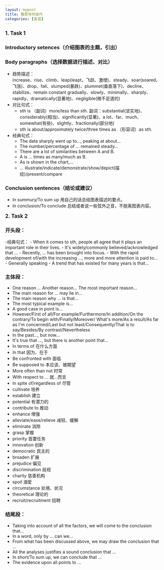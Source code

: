 ```yaml
---
layout: mypost
title: 雅思写作技巧
categories: [英语]
---
```


<big>**1. Task 1**</big>      
### Introductory setences（介绍图表的主题，引出）  

### Body paragraphs（选择数据进行描述、对比）
- 趋势描述：  
increase、rise、climb、leap(leapt，飞跃、激增)、steady、soar(soared、飞涨)、drop、fall、slumped(暴跌)、plummet(垂直落下)、decline、stabilize、remain constant
	gradually、slowly、minimally、sharply、rapidly、dramatically(显著地)、negligible(微不足道的)
- 对比句式：
	- sth is （副词）more/less than sth. 副词：substantial(坚实地)、considerably(相当)、significantly(显著)、a lot、far、much、somewhat(有些)、slightly、fractionally(部分地)
	- sth is about/approximately twice/three times as （形容词）as sth. 
- 经典句式：
	- The data sharply went up to…, peaking at about…
	- The number/percentage of … remained steady…
	- There are a lot of similarities between A and B.
	- A is … times as many/much as  B.
	- As is shown in the chart,…
	- … illustrate/indicate/demonstrate/show/depict(描绘)/present/compare  
    
### Conclusion sentences（结论或建议）
- In summury/To sum up   用自己的话总结图表描述的要点。
- In conclusion/To conclude  总结或者说一些弦外之音，不脱离图表内容。


<big>**2. Task 2**</big>      
### 开头段：
-经典句式：
	- When it comes to sth, people all agree that it plays an important role in their lives.
	- It's widely/commonly believed/acknowledged that …
	- Recently, … has been brought into focus.
	- With the rapid development of/with the increasing …, more and more attention is paid to…
	- Generally speaking
	- A trend that has existed for many years is that…  
    
### 主体段：
- One reason … Another reason… The most important reason…
- The main reason for … may lie in…
- The main reason why … is that…
- The most typical example is…
- A good case in point is…
- However/First of all/For example/Furthermore/In addition/On the contrary/To begin with/Finally/Moreover/ What's more/As a result/As far as I'm concerned/Last but not least/Consequently/That is to say/Besides/By contrast/Nevertheless
- In the past…, but now…
- It's true that …, but there is another point that…
- In terms of 在什么方面
- In that 因为、在于
- Be confronted with 面临
- Be supposed to 本应该、被期望
- More often than not 时常
- With respect to … 就…而言
- In spite of/regardless of 尽管
- cultivate 培养
- establish 建立
- potential 有潜力的
- contribute to 推动
- enhance  增强
- alleviate/ease/relieve 减轻、缓解
- eliminate 消除
- grasp 掌握
- priority 首要任务 
- innovation 创新
- democratic 民主的
- broaden 扩展
- prejudice 偏见
- discrimination 歧视
- charity 慈善机构
- spoil 溺爱
- circumstance 处境、状况
- theoretical 理论的
- recruit/recruitment 招聘  
		 
		
### 结尾段：
- Taking into account of all the factors, we will come to the conclusion that…
- In a word, only by … can we…
- From what has been discussed above, we may draw the conclusion that …
- All the analyses justifies a sound conclusion that …
- In short/To sum up, we can conclude that …
- The evidence upon all points to …

